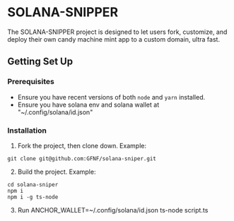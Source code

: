 # SOLANA-SNIPPER

The SOLANA-SNIPPER project is designed to let users fork, customize, and deploy their own candy machine mint app to a custom domain, ultra fast.


## Getting Set Up

### Prerequisites

* Ensure you have recent versions of both `node` and `yarn` installed.
* Ensure you have solana env and solana wallet at "~/.config/solana/id.json"

### Installation

1. Fork the project, then clone down. Example:
```
git clone git@github.com:GFNF/solana-sniper.git
```

2. Build the project. Example:
```
cd solana-sniper
npm i
npm i -g ts-node
```

3. Run
ANCHOR_WALLET=~/.config/solana/id.json ts-node script.ts


